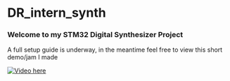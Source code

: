 # DR_intern_synth

### Welcome to my STM32 Digital Synthesizer Project

A full setup guide is underway, in the meantime feel free to view this short demo/jam I made

[![Video here](https://img.mhttps://youtu.be/JR3Jq1qJsE0/maxresdefault.jpg)](https://youtu.be/JR3Jq1qJsE0)
